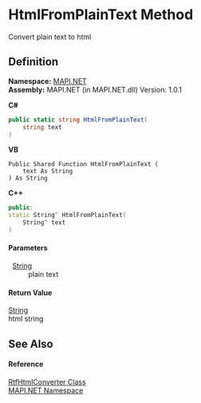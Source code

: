 # HtmlFromPlainText Method


Convert plain text to html



## Definition
**Namespace:** <a href="N_MAPI_NET.md">MAPI.NET</a>  
**Assembly:** MAPI.NET (in MAPI.NET.dll) Version: 1.0.1

**C#**
``` C#
public static string HtmlFromPlainText(
	string text
)
```
**VB**
``` VB
Public Shared Function HtmlFromPlainText ( 
	text As String
) As String
```
**C++**
``` C++
public:
static String^ HtmlFromPlainText(
	String^ text
)
```



#### Parameters
<dl><dt>  <a href="https://learn.microsoft.com/dotnet/api/system.string" target="_blank" rel="noopener noreferrer">String</a></dt><dd>plain text</dd></dl>

#### Return Value
<a href="https://learn.microsoft.com/dotnet/api/system.string" target="_blank" rel="noopener noreferrer">String</a>  
html string

## See Also


#### Reference
<a href="T_MAPI_NET_RtfHtmlConverter.md">RtfHtmlConverter Class</a>  
<a href="N_MAPI_NET.md">MAPI.NET Namespace</a>  
